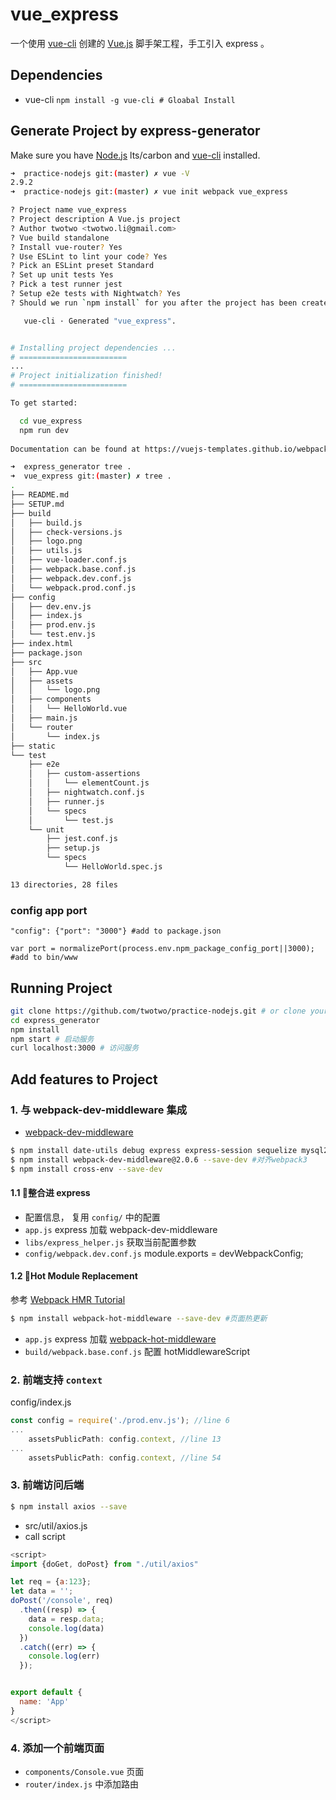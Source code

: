 # vue_express

一个使用 [vue-cli](https://github.com/vuejs/vue-cli/tree/v2.9.0) 创建的 [Vue.js](https://cn.vuejs.org/v2/guide) 脚手架工程，手工引入 express 。

## Dependencies

 * vue-cli `npm install -g vue-cli # Gloabal Install`


## Generate Project by express-generator

Make sure you have [Node.js](http://nodejs.org/) lts/carbon and [vue-cli](http://wiki.li3huo.com/Node.js#vue-cli) installed.

```bash
➜  practice-nodejs git:(master) ✗ vue -V
2.9.2
➜  practice-nodejs git:(master) ✗ vue init webpack vue_express

? Project name vue_express
? Project description A Vue.js project
? Author twotwo <twotwo.li@gmail.com>
? Vue build standalone
? Install vue-router? Yes
? Use ESLint to lint your code? Yes
? Pick an ESLint preset Standard
? Set up unit tests Yes
? Pick a test runner jest
? Setup e2e tests with Nightwatch? Yes
? Should we run `npm install` for you after the project has been created? (recommended) npm

   vue-cli · Generated "vue_express".


# Installing project dependencies ...
# ========================
...
# Project initialization finished!
# ========================

To get started:

  cd vue_express
  npm run dev
  
Documentation can be found at https://vuejs-templates.github.io/webpack

➜  express_generator tree .
➜  vue_express git:(master) ✗ tree .
.
├── README.md
├── SETUP.md
├── build
│   ├── build.js
│   ├── check-versions.js
│   ├── logo.png
│   ├── utils.js
│   ├── vue-loader.conf.js
│   ├── webpack.base.conf.js
│   ├── webpack.dev.conf.js
│   └── webpack.prod.conf.js
├── config
│   ├── dev.env.js
│   ├── index.js
│   ├── prod.env.js
│   └── test.env.js
├── index.html
├── package.json
├── src
│   ├── App.vue
│   ├── assets
│   │   └── logo.png
│   ├── components
│   │   └── HelloWorld.vue
│   ├── main.js
│   └── router
│       └── index.js
├── static
└── test
    ├── e2e
    │   ├── custom-assertions
    │   │   └── elementCount.js
    │   ├── nightwatch.conf.js
    │   ├── runner.js
    │   └── specs
    │       └── test.js
    └── unit
        ├── jest.conf.js
        ├── setup.js
        └── specs
            └── HelloWorld.spec.js

13 directories, 28 files
```

### config app port

    "config": {"port": "3000"} #add to package.json

    var port = normalizePort(process.env.npm_package_config_port||3000); #add to bin/www


## Running Project

```bash
git clone https://github.com/twotwo/practice-nodejs.git # or clone your own fork
cd express_generator
npm install
npm start # 启动服务
curl localhost:3000 # 访问服务
```

## Add features to Project

### 1. 与 webpack-dev-middleware 集成
 * [webpack-dev-middleware](https://www.npmjs.com/package/webpack-dev-middleware)

```bash
$ npm install date-utils debug express express-session sequelize mysql2 --save
$ npm install webpack-dev-middleware@2.0.6 --save-dev #对齐webpack3
$ npm install cross-env --save-dev
```

#### 1.1 整合进 express
* 配置信息， 复用 `config/` 中的配置
* `app.js` express 加载 webpack-dev-middleware
* `libs/express_helper.js` 获取当前配置参数
* `config/webpack.dev.conf.js` module.exports = devWebpackConfig;

#### 1.2 Hot Module Replacement
参考 [Webpack HMR Tutorial](https://www.javascriptstuff.com/webpack-hmr-tutorial/)

```bash
$ npm install webpack-hot-middleware --save-dev #页面热更新
```

* `app.js` express 加载 [webpack-hot-middleware](https://github.com/webpack-contrib/webpack-hot-middleware)
* `build/webpack.base.conf.js` 配置 hotMiddlewareScript


### 2. 前端支持 `context`

config/index.js

```js
const config = require('./prod.env.js'); //line 6
...
    assetsPublicPath: config.context, //line 13
...
    assetsPublicPath: config.context, //line 54
```

### 3. 前端访问后端

```bash
$ npm install axios --save
```

 * src/util/axios.js
 * call script

```js
<script>
import {doGet, doPost} from "./util/axios"

let req = {a:123};
let data = '';
doPost('/console', req)
  .then((resp) => {
    data = resp.data;
    console.log(data)
  })
  .catch((err) => {
    console.log(err)
  });


export default {
  name: 'App'
}
</script>
```

### 4. 添加一个前端页面
 * `components/Console.vue` 页面
 * `router/index.js` 中添加路由
